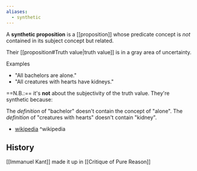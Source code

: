 ```yaml
---
aliases:
  - synthetic
---
```

A **synthetic proposition** is a [[proposition]] whose predicate concept is _not_ contained in its subject concept but related.

Their [[proposition#Truth value|truth value]] is in a gray area of uncertainty.

Examples
- "All bachelors are alone."
- "All creatures with hearts have kidneys."

==N.B.:== it's **not** about the subjectivity of the truth value. They're synthetic because:

 The _definition_ of "bachelor" doesn't contain the concept of "alone".
 The _definition_ of "creatures with hearts" doesn't contain "kidney".

- [wikipedia](https://en.wikipedia.org/wiki/Analytic%E2%80%93synthetic_distinction) ^wikipedia

## History

[[Immanuel Kant]] made it up in [[Critique of Pure Reason]]